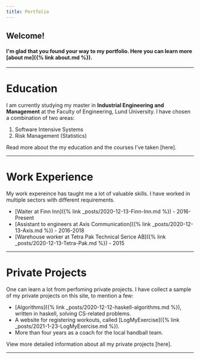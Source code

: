 ```yaml
---
title: Portfolio
---
```

## Welcome! 

#### I'm glad that you found your way to my portfolio. Here you can learn more [about me]({% link about.md %}).

--- 

# Education
I am currently studying my master in **Industrial Engineering and Management** at the Faculty of Engineering, Lund University. I have chosen a combination of two areas:  
1. Software Intensive Systems 
2. Risk Management (Statistics)

Read more about the my education and the courses I've taken [here]. 

---

# Work Experience 
My work expereince has taught me a lot of valuable skills. I have worked in multiple sectors with different requirements.
- [Waiter at Finn Inn]({% link _posts/2020-12-13-Finn-Inn.md %}) - 2016-Present
- [Assistant to engineers at Axis Communication]({% link _posts/2020-12-13-Axis.md %}) - 2016-2018
- [Warehouse worker at Tetra Pak Technical Serice AB]({% link _posts/2020-12-13-Tetra-Pak.md %}) - 2015

---

# Private Projects
One can learn a lot from perfoming private projects. I have collect a sample of my private projects on this site, to mention a few: 
- [Algorithms]({% link _posts/2020-12-12-haskell-algorithms.md %}), written in haskell, solving CS-related problems.
- A website for registering workouts, called [LogMyExercise]({% link _posts/2021-1-23-LogMyExercise.md %}).
- More than four years as a coach for the local handball team. 

View more detailed information about all my private projects [here]. 

--- 
